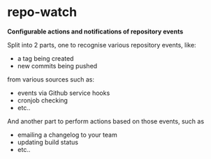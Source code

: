 # repo-watch

**Configurable actions and notifications of repository events**

Split into 2 parts, one to recognise various repository events, like:

 - a tag being created
 - new commits being pushed

from various sources such as:

 - events via Github service hooks
 - cronjob checking
 - etc..

And another part to perform actions based on those events, such as

 - emailing a changelog to your team
 - updating build status
 - etc..

